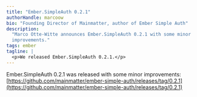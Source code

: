 ```yaml
---
title: "Ember.SimpleAuth 0.2.1"
authorHandle: marcoow
bio: "Founding Director of Mainmatter, author of Ember Simple Auth"
description:
  "Marco Otte-Witte announces Ember.SimpleAuth 0.2.1 with some minor
  improvements."
tags: ember
tagline: |
  <p>We released Ember.SimpleAuth 0.2.1.</p>
---
```


Ember.SimpleAuth 0.2.1 was released with some minor improvements:
[https://github.com/mainmatter/ember-simple-auth/releases/tag/0.2.1](https://github.com/mainmatter/ember-simple-auth/releases/tag/0.2.1)
